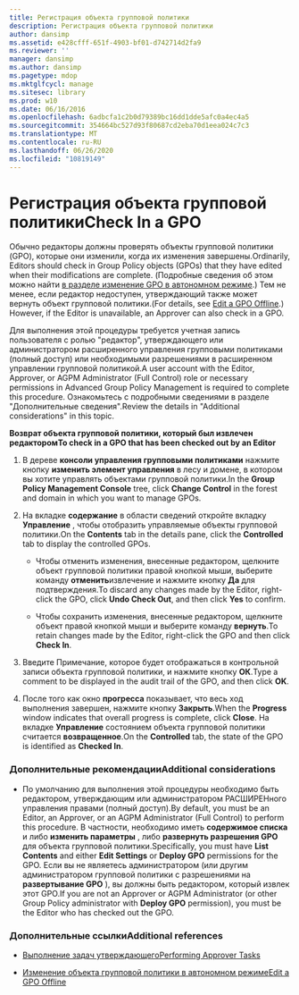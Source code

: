 ```yaml
---
title: Регистрация объекта групповой политики
description: Регистрация объекта групповой политики
author: dansimp
ms.assetid: e428cfff-651f-4903-bf01-d742714d2fa9
ms.reviewer: ''
manager: dansimp
ms.author: dansimp
ms.pagetype: mdop
ms.mktglfcycl: manage
ms.sitesec: library
ms.prod: w10
ms.date: 06/16/2016
ms.openlocfilehash: 6adbcfa1c2b0d79389bc16dd1dde5afc0a4ec4a5
ms.sourcegitcommit: 354664bc527d93f80687cd2eba70d1eea024c7c3
ms.translationtype: MT
ms.contentlocale: ru-RU
ms.lasthandoff: 06/26/2020
ms.locfileid: "10819149"
---
```

# <span data-ttu-id="078b4-103">Регистрация объекта групповой политики</span><span class="sxs-lookup"><span data-stu-id="078b4-103">Check In a GPO</span></span>


<span data-ttu-id="078b4-104">Обычно редакторы должны проверять объекты групповой политики (GPO), которые они изменили, когда их изменения завершены.</span><span class="sxs-lookup"><span data-stu-id="078b4-104">Ordinarily, Editors should check in Group Policy objects (GPOs) that they have edited when their modifications are complete.</span></span> <span data-ttu-id="078b4-105">(Подробные сведения об этом можно найти [в разделе изменение GPO в автономном режиме](edit-a-gpo-offline.md).) Тем не менее, если редактор недоступен, утверждающий также может вернуть объект групповой политики.</span><span class="sxs-lookup"><span data-stu-id="078b4-105">(For details, see [Edit a GPO Offline](edit-a-gpo-offline.md).) However, if the Editor is unavailable, an Approver can also check in a GPO.</span></span>

<span data-ttu-id="078b4-106">Для выполнения этой процедуры требуется учетная запись пользователя с ролью "редактор", утверждающего или администратором расширенного управления групповыми политиками (полный доступ) или необходимыми разрешениями в расширенном управлении групповой политикой.</span><span class="sxs-lookup"><span data-stu-id="078b4-106">A user account with the Editor, Approver, or AGPM Administrator (Full Control) role or necessary permissions in Advanced Group Policy Management is required to complete this procedure.</span></span> <span data-ttu-id="078b4-107">Ознакомьтесь с подробными сведениями в разделе "Дополнительные сведения".</span><span class="sxs-lookup"><span data-stu-id="078b4-107">Review the details in "Additional considerations" in this topic.</span></span>

**<span data-ttu-id="078b4-108">Возврат объекта групповой политики, который был извлечен редактором</span><span class="sxs-lookup"><span data-stu-id="078b4-108">To check in a GPO that has been checked out by an Editor</span></span>**

1.  <span data-ttu-id="078b4-109">В дереве **консоли управления групповыми политиками** нажмите кнопку **изменить элемент управления** в лесу и домене, в котором вы хотите управлять объектами групповой политики.</span><span class="sxs-lookup"><span data-stu-id="078b4-109">In the **Group Policy Management Console** tree, click **Change Control** in the forest and domain in which you want to manage GPOs.</span></span>

2.  <span data-ttu-id="078b4-110">На вкладке **содержание** в области сведений откройте вкладку **Управление** , чтобы отобразить управляемые объекты групповой политики.</span><span class="sxs-lookup"><span data-stu-id="078b4-110">On the **Contents** tab in the details pane, click the **Controlled** tab to display the controlled GPOs.</span></span>

    -   <span data-ttu-id="078b4-111">Чтобы отменить изменения, внесенные редактором, щелкните объект групповой политики правой кнопкой мыши, выберите команду **отменить**извлечение и нажмите кнопку **Да** для подтверждения.</span><span class="sxs-lookup"><span data-stu-id="078b4-111">To discard any changes made by the Editor, right-click the GPO, click **Undo Check Out**, and then click **Yes** to confirm.</span></span>

    -   <span data-ttu-id="078b4-112">Чтобы сохранить изменения, внесенные редактором, щелкните объект правой кнопкой мыши и выберите команду **вернуть**.</span><span class="sxs-lookup"><span data-stu-id="078b4-112">To retain changes made by the Editor, right-click the GPO and then click **Check In**.</span></span>

3.  <span data-ttu-id="078b4-113">Введите Примечание, которое будет отображаться в контрольной записи объекта групповой политики, и нажмите кнопку **ОК**.</span><span class="sxs-lookup"><span data-stu-id="078b4-113">Type a comment to be displayed in the audit trail of the GPO, and then click **OK**.</span></span>

4.  <span data-ttu-id="078b4-114">После того как окно **прогресса** показывает, что весь ход выполнения завершен, нажмите кнопку **Закрыть**.</span><span class="sxs-lookup"><span data-stu-id="078b4-114">When the **Progress** window indicates that overall progress is complete, click **Close**.</span></span> <span data-ttu-id="078b4-115">На вкладке **Управление** состоянием объекта групповой политики считается **возвращенное**.</span><span class="sxs-lookup"><span data-stu-id="078b4-115">On the **Controlled** tab, the state of the GPO is identified as **Checked In**.</span></span>

### <span data-ttu-id="078b4-116">Дополнительные рекомендации</span><span class="sxs-lookup"><span data-stu-id="078b4-116">Additional considerations</span></span>

-   <span data-ttu-id="078b4-117">По умолчанию для выполнения этой процедуры необходимо быть редактором, утверждающим или администратором РАСШИРЕНного управления правами (полный доступ).</span><span class="sxs-lookup"><span data-stu-id="078b4-117">By default, you must be an Editor, an Approver, or an AGPM Administrator (Full Control) to perform this procedure.</span></span> <span data-ttu-id="078b4-118">В частности, необходимо иметь **содержимое списка** и либо **изменить параметры** , либо **развернуть разрешения GPO** для объекта групповой политики.</span><span class="sxs-lookup"><span data-stu-id="078b4-118">Specifically, you must have **List Contents** and either **Edit Settings** or **Deploy GPO** permissions for the GPO.</span></span> <span data-ttu-id="078b4-119">Если вы не являетесь администратором (или другим администратором групповой политики с разрешениями на **развертывание GPO** ), вы должны быть редактором, который извлек этот GPO.</span><span class="sxs-lookup"><span data-stu-id="078b4-119">If you are not an Approver or AGPM Administrator (or other Group Policy administrator with **Deploy GPO** permission), you must be the Editor who has checked out the GPO.</span></span>

### <span data-ttu-id="078b4-120">Дополнительные ссылки</span><span class="sxs-lookup"><span data-stu-id="078b4-120">Additional references</span></span>

-   [<span data-ttu-id="078b4-121">Выполнение задач утверждающего</span><span class="sxs-lookup"><span data-stu-id="078b4-121">Performing Approver Tasks</span></span>](performing-approver-tasks.md)

-   [<span data-ttu-id="078b4-122">Изменение объекта групповой политики в автономном режиме</span><span class="sxs-lookup"><span data-stu-id="078b4-122">Edit a GPO Offline</span></span>](edit-a-gpo-offline.md)

 

 





